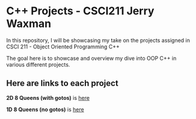 # C++ Projects - CSCI211 Jerry Waxman

In this repository, I will be showcasing my take on the projects assigned in CSCI 211 - Object Oriented Programming C++

The goal here is to showcase and overview my dive into OOP C++ in various different projects. 

## Here are links to each project

**2D 8 Queens (with gotos)** is [here](https://github.com/Dameme1/C-Projects-for-cs211-Waxman/blob/main/2d8queens.cpp)

**1D 8 Queens (no gotos)** is [here](www.google.com)

